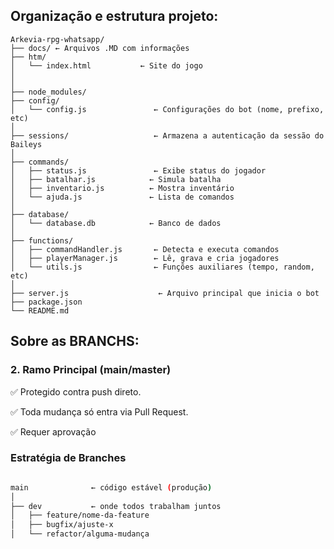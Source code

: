 ## Organização e estrutura projeto:


```
Arkevia-rpg-whatsapp/
├── docs/ ← Arquivos .MD com informações
├── htm/
│   └── index.html           ← Site do jogo
│
│
├── node_modules/
├── config/
│   └── config.js               ← Configurações do bot (nome, prefixo, etc)
│
├── sessions/                   ← Armazena a autenticação da sessão do Baileys
│
├── commands/
│   ├── status.js               ← Exibe status do jogador
│   ├── batalhar.js            ← Simula batalha
│   ├── inventario.js          ← Mostra inventário
│   └── ajuda.js               ← Lista de comandos
│
├── database/
│   └── database.db            ← Banco de dados
│
├── functions/
│   ├── commandHandler.js       ← Detecta e executa comandos
│   ├── playerManager.js        ← Lê, grava e cria jogadores
│   └── utils.js                ← Funções auxiliares (tempo, random, etc)
│
├── server.js                    ← Arquivo principal que inicia o bot
├── package.json
└── README.md
```


## Sobre as BRANCHS:

###  2. Ramo Principal (main/master)

✅ Protegido contra push direto.

✅ Toda mudança só entra via Pull Request.

✅ Requer aprovação

### Estratégia de Branches

```bash

main              ← código estável (produção)
│
├── dev           ← onde todos trabalham juntos
│   ├── feature/nome-da-feature
│   ├── bugfix/ajuste-x
│   └── refactor/alguma-mudança
```